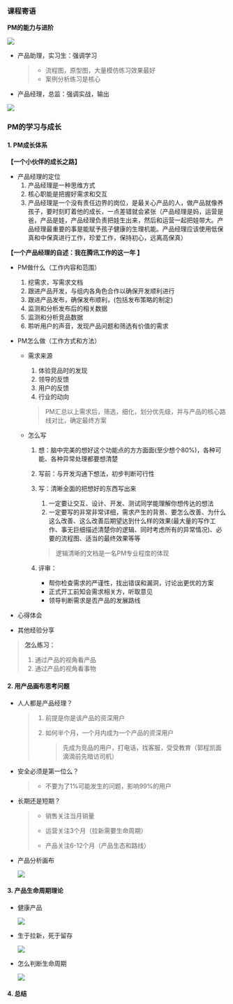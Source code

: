### 课程寄语

**PM的能力与进阶**

![](https://raw.githubusercontent.com/jiangsai0502/PicBedRepo/master/img/20200418115453.png)

* 产品助理，实习生：强调学习

  > * 流程图，原型图，大量模仿练习效果最好
  > * 案例分析练习是核心

* 产品经理，总监：强调实战，输出

![](https://raw.githubusercontent.com/jiangsai0502/PicBedRepo/master/img/20200418120024.png)



### PM的学习与成长

#### 1. PM成长体系

**【一个小伙伴的成长之路】**

* 产品经理的定位
  1. 产品经理是一种思维方式
  2. 核心职能是把握好需求和交互
  3. 产品经理是一个没有责任边界的岗位，是最关心产品的人，做产品就像养孩子，要时刻盯着他的成长，一点差错就会紧张（产品经理是妈，运营是爸，产品是娃，产品经理负责把娃生出来，然后和运营一起把娃带大。产品经理最重要的事是能赋予孩子健康的生理机能。产品经理应该使用低保真和中保真进行工作，珍爱工作，保持初心，远离高保真）

**【一个产品经理的自述：我在腾讯工作的这一年 】**

* PM做什么（工作内容和范围）

  1. 挖需求，写需求文档
  2. 跟进产品开发，与组内各角色合作以确保开发顺利进行
  3. 跟进产品发布，确保发布顺利，(包括发布策略的制定)
  4. 监测和分析发布后的相关数据
  5. 监测和分析竞品数据
  6. 聆听用户的声音，发现产品问题和筛选有价值的需求

* PM怎么做（工作方式和方法）

  * 需求来源

    1. 体验竞品时的发现
    2. 领导的反馈
    3. 用户的反馈
    4. 行业的动向

    > PM汇总以上需求后，筛选，细化，划分优先级，并与产品的核心路线对比，确定最终方案

  * 怎么写

    1. 想：脑中完美的想好这个功能点的方方面面(至少想个80%)，各种可能、各种异常处理都要想清楚

    2. 写前：与开发沟通下想法，初步判断可行性

    3. 写：清晰全面的把想好的东西写出来

       1. 一定要让交互、设计、开发、测试同学能理解你想传达的想法
       2. 一定要写的非常非常详细，需求产生的背景、要怎么改善、为什么这么改善、这么改善后期望达到什么样的效果(最大量的写作工作、事无巨细描述清楚你的逻辑、同时考虑所有的异常情况)、必要的流程图、适当的最终效果等等

       > 逻辑清晰的文档是一名PM专业程度的体现

    4. 评审：

       * 帮你检查需求的严谨性，找出错误和漏洞，讨论出更优的方案
       * 正式开工前知会需求相关方，听取意见
       * 领导判断需求是否产品的发展路线

* 心得体会

* 其他经验分享

> **怎么练习：**
>
> 1. 通过产品的视角看产品
> 2. 通过产品的视角看事物

#### 2. 用产品画布思考问题

* 人人都是产品经理？

  > 1. 前提是你是该产品的资深用户
  >
  > 2. 如何半个月，一个月内成为一个产品的资深用户
  >
  >    > 先成为竞品的用户，打电话，找客服，受受教育（郭程凯面滴滴前先暗访司机）

* 安全必须是第一位么？

  > * 不要为了1%可能发生的问题，影响99%的用户

* 长期还是短期？

  > * 销售关注当月销量
  >
  > * 运营关注3个月（拉新需要生命周期）
  >
  > * 产品关注6-12个月（产品生态和路线）

* 产品分析画布

  ![](https://raw.githubusercontent.com/jiangsai0502/PicBedRepo/master/img/20200419145935.png)

#### 3. 产品生命周期理论

* 健康产品

  ![](https://raw.githubusercontent.com/jiangsai0502/PicBedRepo/master/img/20200419151430.png)

* 生于拉新，死于留存

  ![](https://raw.githubusercontent.com/jiangsai0502/PicBedRepo/master/img/20200419152446.png)

* 怎么判断生命周期

  ![](https://raw.githubusercontent.com/jiangsai0502/PicBedRepo/master/img/20200419153631.png)

#### 4. 总结





